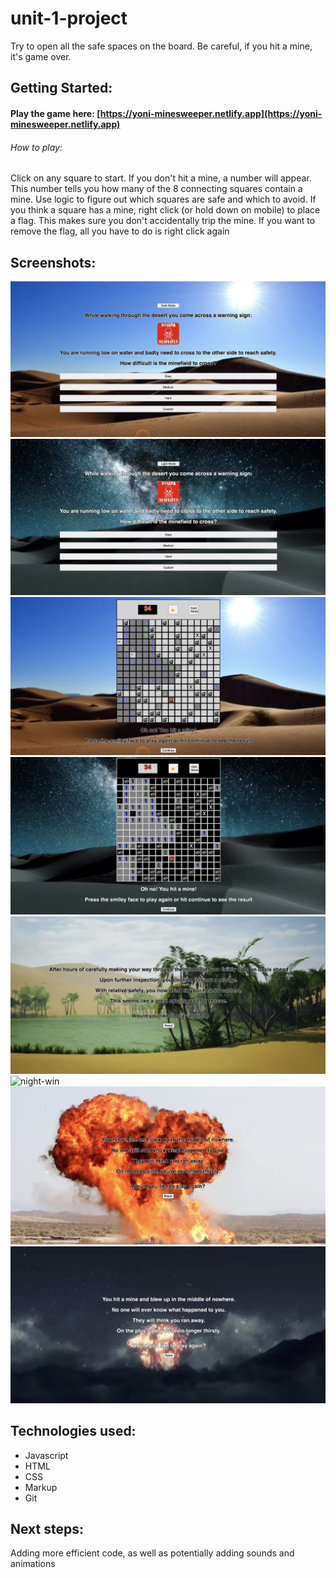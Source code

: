 # unit-1-project

<Minesweeper> 
Try to open all the safe spaces on the board. Be careful, if you hit a mine, it's game over.
  

## Getting Started:
#### Play the game here: [https://yoni-minesweeper.netlify.app](https://yoni-minesweeper.netlify.app)
###### How to play: 
Click on any square to start. If you don't hit a mine, a number will appear. This number tells you how many of the 8 connecting squares contain a mine. Use logic to figure out which squares are safe and which to avoid. If you think a square has a mine, right click (or hold down on mobile) to place a flag. This makes sure you don't accidentally trip the mine. If you want to remove the flag, all you have to do is right click again
  
## Screenshots:
![day-intro](./screenshots/day-intro.png)
![night-intro](./screenshots/night-intro.png)
![day-game](./screenshots/day-game.png)
![night-game](./screenshots/night-game.png)
![day-win](./screenshots/day-win.png)
![night-win](./screenshots/night-win.png)
![day-loss](./screenshots/day-loss.png)
![night-loss](./screenshots/night-loss.png)

  
## Technologies used: 
* Javascript
* HTML
* CSS
* Markup
* Git
  
## Next steps: 
Adding more efficient code, as well as potentially adding sounds and animations
